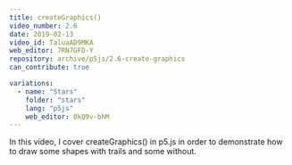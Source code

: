 ```yaml
---
title: createGraphics()
video_number: 2.6
date: 2019-02-13
video_id: TaluaAD9MKA
web_editor: 7RN7GFD-Y
repository: archive/p5js/2.6-create-graphics
can_contribute: true

variations:
  - name: "Stars"
    folder: "stars"
    lang: "p5js"
    web_editor: 0kQ9v-bhM
---
```


In this video, I cover createGraphics() in p5.js in order to demonstrate how to draw some shapes with trails and some without.
